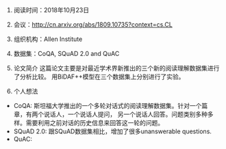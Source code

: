 1. 阅读时间：2018年10月23日
2. 会议：http://cn.arxiv.org/abs/1809.10735?context=cs.CL
3. 组织机构：Allen Institute
4. 数据集：CoQA, SQuAD 2.0 and QuAC

5. 论文简介
这篇论文主要是对最近学术界新推出的三个新的阅读理解数据集进行了分析比较。
用BiDAF++模型在三个数据集上分别进行了实验。

6. 个人想法
* CoQA: 斯坦福大学推出的一个多轮对话式的阅读理解数据集。针对一个篇章，有两个说话人，一个说话人提问，
另一个说话人回答。问题类别多种多样。需要利用之前对话的历史信息来回答这一轮的问题。
* SQuAD 2.0: 跟SQuAD数据集相比，增加了很多unanswerable questions.
* QuAC: 
